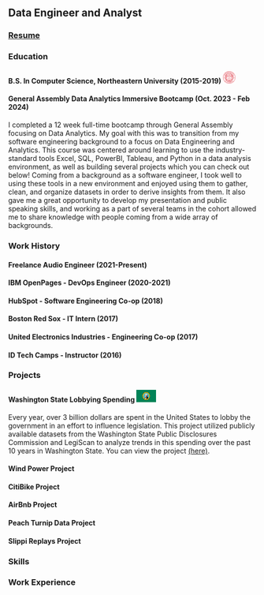 ## Data Engineer and Analyst 

### [Resume](./resume.docx)

### Education

#### B.S. In Computer Science, Northeastern University (2015-2019) <img src="/images/neu.png" width=25px height=25px>

#### General Assembly Data Analytics Immersive Bootcamp (Oct. 2023 - Feb 2024)
I completed a 12 week full-time bootcamp through General Assembly focusing on Data Analytics.  My goal with this was to transition from my software engineering background to a focus on Data Engineering and Analytics.  This course was centered around learning to use the industry-standard tools Excel, SQL, PowerBI, Tableau, and Python in a data analysis environment, as well as building several projects which you can check out below!  Coming from a background as a software engineer, I took well to using these tools in a new environment and enjoyed using them to gather, clean, and organize datasets in order to derive insights from them.  It also gave me a great opportunity to develop my presentation and public speaking skills, and working as a part of several teams in the cohort allowed me to share knowledge with people coming from a wide array of backgrounds.  

### Work History

#### Freelance Audio Engineer (2021-Present)

#### IBM OpenPages - DevOps Engineer (2020-2021)

#### HubSpot - Software Engineering Co-op (2018)

#### Boston Red Sox - IT Intern (2017)

#### United Electronics Industries - Engineering Co-op (2017)

#### ID Tech Camps - Instructor (2016)



### Projects
#### Washington State Lobbying Spending <img src="/images/wa_flag.webp" width=40px height=25px>
Every year, over 3 billion dollars are spent in the United States to lobby the government in an effort to influence legislation.  This project utilized publicly available datasets from the Washington State Public Disclosures Commission and LegiScan to analyze trends in this spending over the past 10 years in Washington State.  You can view the project [(here)](https://graffignaa.github.io/washington_lobbying_spending/).  

#### Wind Power Project

#### CitiBike Project

#### AirBnb Project

#### Peach Turnip Data Project

#### Slippi Replays Project


### Skills


### Work Experience
